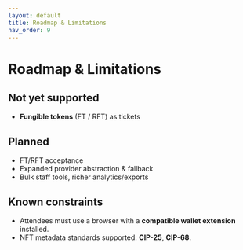 ```yaml
---
layout: default
title: Roadmap & Limitations
nav_order: 9
---
```


# Roadmap & Limitations

## Not yet supported

- **Fungible tokens** (FT / RFT) as tickets

## Planned

- FT/RFT acceptance
- Expanded provider abstraction & fallback
- Bulk staff tools, richer analytics/exports

## Known constraints

- Attendees must use a browser with a **compatible wallet extension** installed.
- NFT metadata standards supported: **CIP-25**, **CIP-68**.
